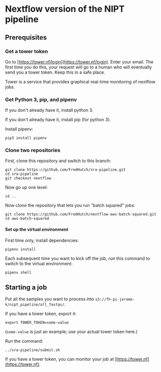 # Nextflow version of the NIPT pipeline

## Prerequisites

### Get a tower token

Go to [https://tower.nf/login](https://tower.nf/login). Enter your email.
The first time you do this, your request will go to a human who will eventually
send you a tower token. Keep this in a safe place.

Tower is a service that provides graphical real-time monitoring of nextflow jobs.

### Get Python 3, pip, and pipenv

If you don't already have it, install python 3.

If you don't already have it, install pip (for python 3).

Install pipenv:

```
pip3 install pipenv
```


### Clone two repositories

First, clone this repository and switch to this branch:

```
git clone https://github.com/FredHutch/sra-pipeline.git
cd sra-pipeline
git checkout nextflow
```

Now go up one level:

```
cd ..
```


Now clone the repository that lets you run "batch squared" jobs:

```
git clone https://github.com/FredHutch/nextflow-aws-batch-squared.git
cd aws-batch-squared
```

#### Set up the virtual environment

First time only, install dependencies:

```
pipenv install
```

Each subsequent time you want to kick off the job, run this command 
to switch to the virtual environment:

```
pipenv shell 
```

## Starting a job

Put all the samples you want to
process into `s3://fh-pi-jerome-k/nipt_pipeline/all_fastqs/`.


If you have a tower token, export it:

```
export TOWER_TOKEN=some-value
```

(`some-value` is just an example; use your actual tower token here.)

Run the command:

```
../sra-pipeline/submit.sh
```

If you have a tower token, you can monitor your job
at [https://tower.nf](https://tower.nf).


